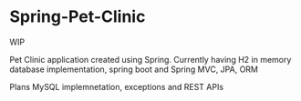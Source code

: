 # Spring-Pet-Clinic
WIP

Pet Clinic application created using Spring. Currently having H2 in memory database implementation, spring boot and Spring MVC, JPA, ORM

Plans MySQL implemnetation, exceptions and REST APIs
